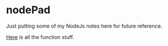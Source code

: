 # nodePad
Just putting some of my NodeJs notes here for future reference.

[Here](functions.md) is all the function stuff.